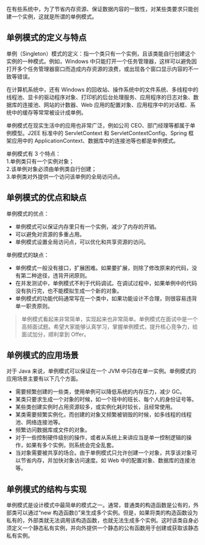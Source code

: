 在有些系统中，为了节省内存资源、保证数据内容的一致性，对某些类要求只能创建一个实例，这就是所谓的单例模式。    
## 单例模式的定义与特点    
单例（Singleton）模式的定义：指一个类只有一个实例，且该类能自行创建这个实例的一种模式。例如，Windows 中只能打开一个任务管理器，这样可以避免因打开多个任务管理器窗口而造成内存资源的浪费，或出现各个窗口显示内容的不一致等错误。  
  
在计算机系统中，还有 Windows 的回收站、操作系统中的文件系统、多线程中的线程池、显卡的驱动程序对象、打印机的后台处理服务、应用程序的日志对象、数据库的连接池、网站的计数器、Web 应用的配置对象、应用程序中的对话框、系统中的缓存等常常被设计成单例。  
  
单例模式在现实生活中的应用也非常广泛，例如公司 CEO、部门经理等都属于单例模型。J2EE 标准中的 ServletContext 和 ServletContextConfig、Spring 框架应用中的 ApplicationContext、数据库中的连接池等也都是单例模式。  
  
单例模式有 3 个特点：    
1.单例类只有一个实例对象；    
2.该单例对象必须由单例类自行创建；    
3.单例类对外提供一个访问该单例的全局访问点。    
## 单例模式的优点和缺点  
单例模式的优点：  
- 单例模式可以保证内存里只有一个实例，减少了内存的开销。  
- 可以避免对资源的多重占用。  
- 单例模式设置全局访问点，可以优化和共享资源的访问。  
  
单例模式的缺点：  
- 单例模式一般没有接口，扩展困难。如果要扩展，则除了修改原来的代码，没有第二种途径，违背开闭原则。  
- 在并发测试中，单例模式不利于代码调试。在调试过程中，如果单例中的代码没有执行完，也不能模拟生成一个新的对象。  
- 单例模式的功能代码通常写在一个类中，如果功能设计不合理，则很容易违背单一职责原则。    
  
> 单例模式看起来非常简单，实现起来也非常简单。单例模式在面试中是一个高频面试题。希望大家能够认真学习，掌握单例模式，提升核心竞争力，给面试加分，顺利拿到 Offer。  
  
## 单例模式的应用场景  
对于 Java 来说，单例模式可以保证在一个 JVM 中只存在单一实例。单例模式的应用场景主要有以下几个方面。  
- 需要频繁创建的一些类，使用单例可以降低系统的内存压力，减少 GC。  
- 某类只要求生成一个对象的时候，如一个班中的班长、每个人的身份证号等。  
- 某些类创建实例时占用资源较多，或实例化耗时较长，且经常使用。  
- 某类需要频繁实例化，而创建的对象又频繁被销毁的时候，如多线程的线程池、网络连接池等。  
- 频繁访问数据库或文件的对象。  
- 对于一些控制硬件级别的操作，或者从系统上来讲应当是单一控制逻辑的操作，如果有多个实例，则系统会完全乱套。  
- 当对象需要被共享的场合。由于单例模式只允许创建一个对象，共享该对象可以节省内存，并加快对象访问速度。如 Web 中的配置对象、数据库的连接池等。  
## 单例模式的结构与实现    
单例模式是设计模式中最简单的模式之一。通常，普通类的构造函数是公有的，外部类可以通过“new 构造函数()”来生成多个实例。但是，如果将类的构造函数设为私有的，外部类就无法调用该构造函数，也就无法生成多个实例。这时该类自身必须定义一个静态私有实例，并向外提供一个静态的公有函数用于创建或获取该静态私有实例。